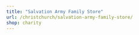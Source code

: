 ```yaml
---
title: "Salvation Army Family Store"
url: /christchurch/salvation-army-family-store/
shop: charity
---
```

